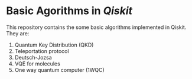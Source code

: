 # Basic Agorithms in _Qiskit_

This repository contains the some basic algorithms implemented in Qiskit. They are:

1. Quantum Key Distribution (QKD)
2. Teleportation protocol
3. Deutsch-Jozsa
4. VQE for molecules
5. One way quantum computer (1WQC)
